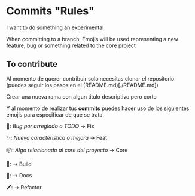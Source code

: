 # Commits "Rules"

I want to do something an experimental

When committing to a branch, Emojis will be used representing a new feature, bug or something related to the core project

## To contribute

Al momento de querer contribuir solo necesitas clonar el repositorio (puedes seguir los pasos en el (README.md)[./README.md])

Crear una nueva rama con algun titulo descriptivo pero corto

Y al momento de realizar tus **commits** puedes hacer uso de los siguientes emojis para especificar de que se trata:

🐞: _Bug por arreglado o TODO_ -> Fix

✨: _Nueva caracteristica o mejora_ -> Feat

📦: _Algo relacionado al core del proyecto_ -> Core

🏢: -> Build

📔: -> Docs

🖊: -> Refactor
